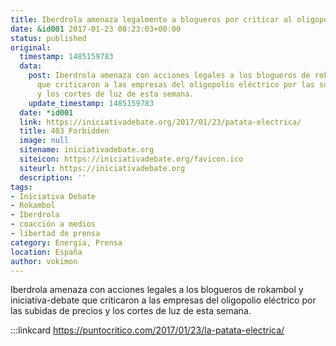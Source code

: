 ```yaml
---
title: Iberdrola amenaza legalmente a blogueros por criticar al oligopolio
date: &id001 2017-01-23 08:23:03+00:00
status: published
original:
  timestamp: 1485159783
  data:
    post: Iberdrola amenaza con acciones legales a los blogueros de rokambol y iniciativa-debate
      que criticaron a las empresas del oligopolio eléctrico por las subidas de precios
      y los cortes de luz de esta semana.
    update_timestamp: 1485159783
  date: *id001
  link: https://iniciativadebate.org/2017/01/23/patata-electrica/
  title: 403 Forbidden
  image: null
  sitename: iniciativadebate.org
  siteicon: https://iniciativadebate.org/favicon.ico
  siteurl: https://iniciativadebate.org
  description: ''
tags:
- Iniciativa Debate
- Rokambol
- Iberdrola
- coacción a medios
- libertad de prensa
category: Energía, Prensa
location: España
author: vokimon
---
```

Iberdrola amenaza con acciones legales a los blogueros de rokambol y iniciativa-debate
que criticaron a las empresas del oligopolio eléctrico
por las subidas de precios y los cortes de luz de esta semana.

:::linkcard https://puntocritico.com/2017/01/23/la-patata-electrica/


